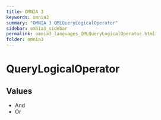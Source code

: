 ```yaml
---
title: OMNIA 3
keywords: omnia3
summary: "OMNIA 3 QMLQueryLogicalOperator"
sidebar: omnia3_sidebar
permalink: omnia3_languages_QMLQueryLogicalOperator.html
folder: omnia3
---
```


# QueryLogicalOperator
## Values

- And
- Or


